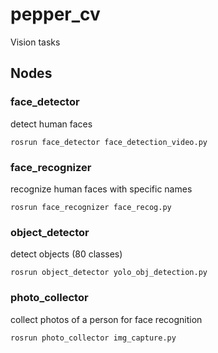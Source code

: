 # pepper_cv
Vision tasks  
  
## Nodes

### face_detector  
detect human faces 
```
rosrun face_detector face_detection_video.py
```

### face_recognizer  
recognize human faces with specific names  
```
rosrun face_recognizer face_recog.py
```

### object_detector  
detect objects (80 classes)  
```
rosrun object_detector yolo_obj_detection.py
```

### photo_collector  
collect photos of a person for face recognition  
```
rosrun photo_collector img_capture.py
```
